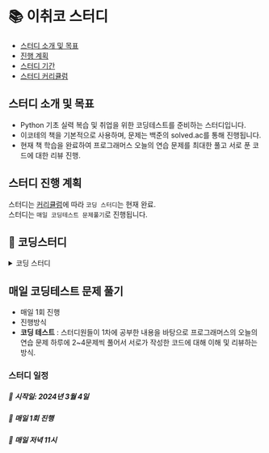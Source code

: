 # 📚 이취코 스터디

- [스터디 소개 및 목표](#스터디-소개-및-목표)
- [진행 계획](#스터디-진행-계획)
- [스터디 기간](#스터디)
- [스터디 커리큘럼](#스터디-커리큘럼)


## 스터디 소개 및 목표
- Python 기초 실력 복습 및 취업을 위한 코딩테스트를 준비하는 스터디입니다.
- 이코테의 책을 기본적으로 사용하며, 문제는 백준의 solved.ac를 통해 진행됩니다.
- 현재 책 학습을 완료하여 프로그래머스 오늘의 연습 문제를 최대한 풀고 서로 푼 코드에 대한 리뷰 진행.

## 스터디 진행 계획
스터디는 [커리큘럼](#코딩스터디-커리큘럼)에 따라 `코딩 스터디`는 현재 완료.  
스터디는 `매일 코딩테스트 문제풀기`로 진행됩니다.

## 📌 코딩스터디
<details>  
<summary>코딩 스터디</summary>  

- 주 1회 진행
- 진행방식
  - **Python 기초** : 스터디원들이 기존에 공부했던 Python 내용에 대해 복습 및 기초 실력을 위함. 어려운 문제는 본인이 작성 
				한 코드에 대한 설명을 할 예정입니다.
  - **알고리즘 Warmup** : 스터디원들이 이취코 내용을 본격적으로 읽기전에 기본적으로 시간 복잡도, 힙, 스택과 같이 기본적인 내용에 대해 공부할 예정입니다.
  - **알고리즘 Start** : 스터디원들이 이취코 내용을 매주 한 챕터씩 공부 및 발표 준비해와서 발표. 및 관련 파이썬 문제 풀기.
 
### 📌 스터디 규칙
- 당일 참석이 불가능 한 스터디원은 미리 사전에 알려주셔야 합니다.
- 미참석자도 과제는 꼭 깃허브에 올려주셔야 합니다.

### 스터디
##### 📅 시작일: 2023년 9월 2주차
##### 📅 주 1회 진행 
##### 📅 매주 목요일 아침 8시 
	
## 스터디 커리큘럼
### 1주차: OT
- **스터디 진행**
   - 스터디 진행 방향 회의 및 결정
    
- **과제 공지**
	- Python 문제 풀기
	- python
	- **Solved.ac Class 1문제들** [백준](https://www.acmicpc.net/) (36문제)
### 2주차: 시간복잡도, 자료
- **스터디 진행**
	- 지예 : 힙, 스택, 큐, 덱, 해쉬 발표
 -  **과제**
 	- Python 문제 풀기
  	- 힙, 스텍, 큐, 덱, 해쉬 발표
     	- **백준 시간복잡도 문제들** [벡준](https://www.acmicpc.net/step/53)(7문제)

### 3주차: 그리디 알고리즘
- **스터디 진행**
	- 승범 : 그리디 알고리즘 준비
 -  **과제**
 	- Python 문제 풀기
     	- **백준 스택, 큐, 덱 문제들** [벡준](https://www.acmicpc.net/step/11)(11문제)    

### 4주차: 구현 알고리즘
- **스터디 진행**
	- 승범 : 구현 알고리즘 준비
 -  **과제**
 	- Python 문제 풀기
     	- **그리디 알고리즘** [벡준](https://www.acmicpc.net/step/33)(5문제)  
	
		- **그리디 알고리즘** [프로그래머스](https://school.programmers.co.kr/learn/courses/30/lessons/42862)(1문제)

### 5주차: DFS/BFS 알고리즘
- **스터디 진행**
	- 지원 : DFS/BFS 알고리즘 준비
 -  **과제**
 	- Python 문제 풀기
     	- **브루트포스 알고리즘** [벡준](https://www.acmicpc.net/step/22)(5문제)
      	- **완전탐색 알고리즘** [프로그래머스](https://school.programmers.co.kr/learn/courses/30/parts/12230)[7문제]

### 6주차: 정렬 알고리즘
- **스터디 진행**
	- 지예 : 정렬 알고리즘 준비
 -  **과제**
 	- Python 문제 풀기
     	- **그래프와 순회 단계** [벡준](https://www.acmicpc.net/step/24)(16문제)
   
### 7주차: 이진 탐색 알고리즘
- **스터디 진행**
	- 지원 : 이진 탐색 알고리즘 준비
 -  **과제**
 	- Python 문제 풀기
     	- **정렬 단계** [벡준](https://www.acmicpc.net/step/9)(11문제)
   
### 8주차: DP 알고리즘
- **스터디 진행**
	- 승범 : 다이나믹 프로그래밍(DP) 준비
 -  **과제**
 	- Python 문제 풀기
     	- **이진 탐색 알고리즘 단계** [벡준](https://www.acmicpc.net/step/29)(7문제)
      
### 9주차: DP 알고리즘
 -  **과제**
 	- **동적 계획법1 단계**  [벡준](https://www.acmicpc.net/step/16)(7문제)

### 10주차: 최단 경로 알고리즘.
 - **스터디 진행**
	- 지예 : 최단 경로 알고리즘 준비
 -  **과제**
 	- **동적 계획법1 단계**  [벡준](https://www.acmicpc.net/step/16)(16문제)

### 11주차: 최단 경로 알고리즘.
 - **스터디 진행**
	- 승범 : 그래프 이론 알고리즘 준비
 -  **과제**
 	- **동적 계획법1 단계.**  [벡준](https://www.acmicpc.net/step/16)(16문제)
  	- **최단 경로 알고리즘.**  [백준](https://www.acmicpc.net/step/26)(7문제)
</details>

## 매일 코딩테스트 문제 풀기
- 매일 1회 진행
- 진행방식
- **코딩 테스트** : 스터디원들이 1차에 공부한 내용을 바탕으로 프로그래머스의 오늘의 연습 문제 하루에 2~4문제씩 풀어서 서로가 작성한 코드에 대해 이해 및 리뷰하는 방식.

### 스터디 일정
##### 📅 시작일: 2024년 3월 4일
##### 📅 매일 1회 진행 
##### 📅 매일 저녁 11시 

